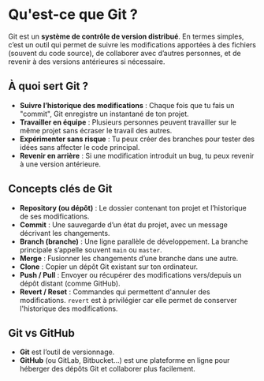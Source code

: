 # Qu'est-ce que Git ?

Git est un **système de contrôle de version distribué**. En termes simples, c’est un outil qui permet de suivre les modifications apportées à des fichiers (souvent du code source), de collaborer avec d’autres personnes, et de revenir à des versions antérieures si nécessaire.

## À quoi sert Git ?

- **Suivre l’historique des modifications** : Chaque fois que tu fais un "commit", Git enregistre un instantané de ton projet.
- **Travailler en équipe** : Plusieurs personnes peuvent travailler sur le même projet sans écraser le travail des autres.
- **Expérimenter sans risque** : Tu peux créer des branches pour tester des idées sans affecter le code principal.
- **Revenir en arrière** : Si une modification introduit un bug, tu peux revenir à une version antérieure.

## Concepts clés de Git

- **Repository (ou dépôt)** : Le dossier contenant ton projet et l’historique de ses modifications.
- **Commit** : Une sauvegarde d’un état du projet, avec un message décrivant les changements.
- **Branch (branche)** : Une ligne parallèle de développement. La branche principale s’appelle souvent `main` ou `master`.
- **Merge** : Fusionner les changements d’une branche dans une autre.
- **Clone** : Copier un dépôt Git existant sur ton ordinateur.
- **Push / Pull** : Envoyer ou récupérer des modifications vers/depuis un dépôt distant (comme GitHub).
- **Revert / Reset** : Commandes qui permettent d'annuler des modifications. `revert` est à privilégier car elle permet de conserver l'historique des modifications.

## Git vs GitHub

- **Git** est l’outil de versionnage.
- **GitHub** (ou GitLab, Bitbucket…) est une plateforme en ligne pour héberger des dépôts Git et collaborer plus facilement.
